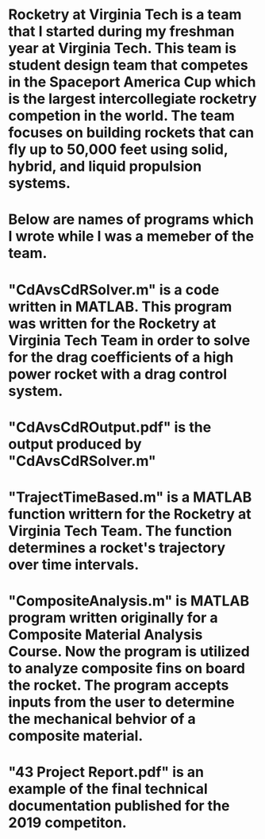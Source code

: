 # Rocketry at Virginia Tech is a team that I started during my freshman year at Virginia Tech. This team is student design team that competes in the Spaceport America Cup which is the largest intercollegiate rocketry competion in the world. The team focuses on building rockets that can fly up to 50,000 feet using solid, hybrid, and liquid propulsion systems. 

# Below are names of programs which I wrote while I was a memeber of the team. 

# "CdAvsCdRSolver.m" is a code written in MATLAB. This program was written for the Rocketry at Virginia Tech Team in order to solve for the drag coefficients of a high power rocket with a drag control system.

# "CdAvsCdROutput.pdf" is the output produced by "CdAvsCdRSolver.m"

# "TrajectTimeBased.m" is a MATLAB function writtern for the Rocketry at Virginia Tech Team. The function determines a rocket's trajectory over time intervals. 

# "CompositeAnalysis.m" is MATLAB program written originally for a Composite Material Analysis Course. Now the program is utilized to analyze composite fins on board the rocket. The program accepts inputs from the user to determine the mechanical behvior of a composite material. 

# "43 Project Report.pdf" is an example of the final technical documentation published for the 2019 competiton. 
